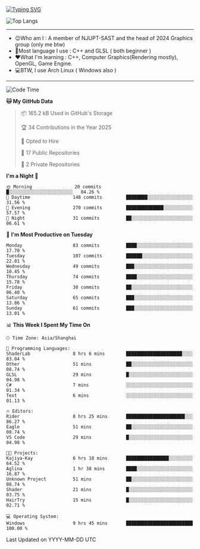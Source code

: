 <a href="https://git.io/typing-svg">
  <img src="https://readme-typing-svg.demolab.com?font=Fira+Code&pause=1000&random=false&width=435&separator=%3D&lines=std%3A%3Aprintln(%22Hello,+world!%22);" alt="Typing SVG" />
</a>

![Top Langs](https://github-readme-stats.vercel.app/api/top-langs/?username=FOTH0626&theme=transparent)

---

- 😉Who am I : A member of NJUPT-SAST and the head of 2024 Graphics group (only me btw)
- 📖Most language I use : C++ and GLSL ( both beginner )
- ❤What I'm learning : C++, Computer Graphics(Rendering mostly), OpenGL, Game Engine.
- 💻BTW, I use Arch Linux ( Windows also )
---
<!--START_SECTION:waka-->
![Code Time](http://img.shields.io/badge/Code%20Time-130%20hrs%2035%20mins-blue)

**🐱 My GitHub Data** 

> 📦 165.2 kB Used in GitHub's Storage 
 > 
> 🏆 34 Contributions in the Year 2025
 > 
> 💼 Opted to Hire
 > 
> 📜 17 Public Repositories 
 > 
> 🔑 2 Private Repositories 
 > 
**I'm a Night 🦉** 

```text
🌞 Morning                20 commits          █░░░░░░░░░░░░░░░░░░░░░░░░   04.26 % 
🌆 Daytime                148 commits         ████████░░░░░░░░░░░░░░░░░   31.56 % 
🌃 Evening                270 commits         ██████████████░░░░░░░░░░░   57.57 % 
🌙 Night                  31 commits          ██░░░░░░░░░░░░░░░░░░░░░░░   06.61 % 
```
📅 **I'm Most Productive on Tuesday** 

```text
Monday                   83 commits          ████░░░░░░░░░░░░░░░░░░░░░   17.70 % 
Tuesday                  107 commits         ██████░░░░░░░░░░░░░░░░░░░   22.81 % 
Wednesday                49 commits          ███░░░░░░░░░░░░░░░░░░░░░░   10.45 % 
Thursday                 74 commits          ████░░░░░░░░░░░░░░░░░░░░░   15.78 % 
Friday                   30 commits          ██░░░░░░░░░░░░░░░░░░░░░░░   06.40 % 
Saturday                 65 commits          ███░░░░░░░░░░░░░░░░░░░░░░   13.86 % 
Sunday                   61 commits          ███░░░░░░░░░░░░░░░░░░░░░░   13.01 % 
```


📊 **This Week I Spent My Time On** 

```text
🕑︎ Time Zone: Asia/Shanghai

💬 Programming Languages: 
ShaderLab                8 hrs 6 mins        █████████████████████░░░░   83.04 % 
Other                    51 mins             ██░░░░░░░░░░░░░░░░░░░░░░░   08.74 % 
GLSL                     29 mins             █░░░░░░░░░░░░░░░░░░░░░░░░   04.98 % 
C#                       7 mins              ░░░░░░░░░░░░░░░░░░░░░░░░░   01.34 % 
Text                     6 mins              ░░░░░░░░░░░░░░░░░░░░░░░░░   01.13 % 

🔥 Editors: 
Rider                    8 hrs 25 mins       ██████████████████████░░░   86.27 % 
Eagle                    51 mins             ██░░░░░░░░░░░░░░░░░░░░░░░   08.74 % 
VS Code                  29 mins             █░░░░░░░░░░░░░░░░░░░░░░░░   04.98 % 

🐱‍💻 Projects: 
Kajiya-Kay               6 hrs 18 mins       ████████████████░░░░░░░░░   64.52 % 
Aglina                   1 hr 38 mins        ████░░░░░░░░░░░░░░░░░░░░░   16.87 % 
Unknown Project          51 mins             ██░░░░░░░░░░░░░░░░░░░░░░░   08.74 % 
Shader                   21 mins             █░░░░░░░░░░░░░░░░░░░░░░░░   03.75 % 
HairTry                  15 mins             █░░░░░░░░░░░░░░░░░░░░░░░░   02.71 % 

💻 Operating System: 
Windows                  9 hrs 45 mins       █████████████████████████   100.00 % 
```


 Last Updated on YYYY-MM-DD UTC
<!--END_SECTION:waka-->
